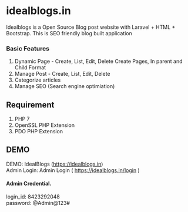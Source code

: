 # idealblogs.in

Idealblogs is a Open Source Blog post website with Laravel + HTML + Bootstrap. This is SEO  friendly blog built application

### Basic Features
1. Dynamic Page - Create, List, Edit, Delete
   Create Pages, In parent and Child Format 
2. Manage Post - Create, List, Edit, Delete
3. Categorize articles
4. Manage SEO (Search engine optimiation)


## Requirement
1. PHP 7
2. OpenSSL PHP Extension
3. PDO PHP Extension


## DEMO
DEMO: IdealBlogs  (https://idealblogs.in)  <br />
Admin Login: Admin Login ( https://idealblogs.in/login ) 
#### Admin Credential. 
login_id: 8423292048  <br />
password: @Admin@123#



